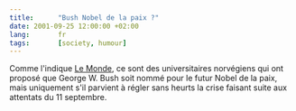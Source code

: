 ```yaml
---
title:      "Bush Nobel de la paix ?"
date: 2001-09-25 12:00:00 +02:00
lang:       fr
tags:       [society, humour]
---
```




Comme l'indique [Le Monde](http://www.lemonde.fr/article/0,5987,3266--226215-,00.html), ce sont des universitaires norvégiens qui ont proposé que George W. Bush soit nommé pour le futur Nobel de la paix, mais uniquement s'il parvient à régler sans heurts la crise faisant suite aux attentats du 11 septembre.
